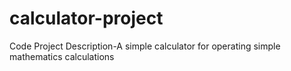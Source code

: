 # calculator-project
Code Project Description-A simple calculator for operating simple mathematics calculations

